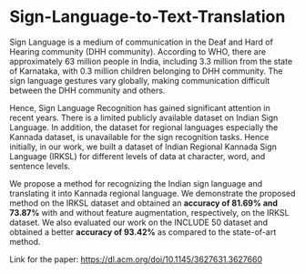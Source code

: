 # Sign-Language-to-Text-Translation

Sign Language is a medium of communication in the Deaf and Hard of Hearing community (DHH community). According to WHO, there are approximately 63 million people in India, including 3.3 million from the state of Karnataka, with 0.3 million children belonging to DHH community. The sign language gestures vary globally, making communication difficult between the DHH community and others. 

Hence, Sign Language Recognition has gained significant attention in recent years. There is a limited publicly available dataset on Indian Sign Language. In addition, the dataset for regional languages especially the Kannada dataset, is unavailable for the sign recognition tasks. Hence initially, in our work, we built a dataset of Indian Regional Kannada Sign Language (IRKSL) for different levels of data at character, word, and sentence levels. 

We propose a method for recognizing the Indian sign language and translating it into Kannada regional language. We demonstrate the proposed method on the IRKSL dataset and obtained an **accuracy of 81.69% and 73.87%** with and without feature augmentation, respectively, on the IRKSL dataset. We also evaluated our work on the INCLUDE 50 dataset and obtained a better **accuracy of 93.42%** as compared to the state-of-art method.

Link for the paper: https://dl.acm.org/doi/10.1145/3627631.3627660
